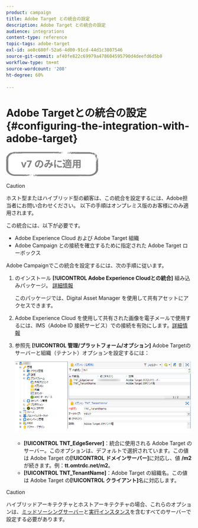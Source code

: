 ```yaml
---
product: campaign
title: Adobe Target との統合の設定
description: Adobe Target との統合の設定
audience: integrations
content-type: reference
topic-tags: adobe-target
exl-id: ae8c680f-52a6-4d00-91cd-44d1c3807546
source-git-commit: af40fe822c69979a478604595790d4deefd6d5b0
workflow-type: tm+mt
source-wordcount: '208'
ht-degree: 60%

---
```


# Adobe Targetとの統合の設定{#configuring-the-integration-with-adobe-target}

![](../../assets/v7-only.svg)


>[!CAUTION]
>
> ホスト型またはハイブリッド型の顧客は、この統合を設定するには、Adobe担当者にお問い合わせください。 以下の手順はオンプレミス版のお客様にのみ適用されます。

この統合には、以下が必要です。

* Adobe Experience Cloud および Adobe Target 組織
* Adobe Campaign との接続を確立するために指定された Adobe Target ローボックス

Adobe Campaignでこの統合を設定するには、次の手順に従います。

1. のインストール **[!UICONTROL Adobe Experience Cloudとの統合]** 組み込みパッケージ。 [詳細情報](../../platform/using/working-with-data-packages.md#importing-packages)

   このパッケージでは、Digital Asset Manager を使用して共有アセットにアクセスできます。

1. Adobe Experience Cloud を使用して共有された画像を電子メールで使用するには、IMS（Adobe ID 接続サービス）での接続を有効にします。[詳細情報](../../integrations/using/about-adobe-id.md)
1. 参照先 **[!UICONTROL 管理/プラットフォーム/オプション]** Adobe Targetのサーバーと組織（テナント）オプションを設定するには：

   ![](assets/tar_options.png)

   * **[!UICONTROL TNT_EdgeServer]**：統合に使用される Adobe Target のサーバー。このオプションは、デフォルトで選択されています。この値は Adobe Target の&#x200B;**[!UICONTROL ドメインサーバー]**&#x200B;に対応し、値 **/m2** が続きます。例：**tt.omtrdc.net/m2**。
   * **[!UICONTROL TNT_TenantName]**：Adobe Target の組織名。この値は Adobe Target の&#x200B;**[!UICONTROL クライアント]**&#x200B;名に対応します。


>[!CAUTION]
>
>ハイブリッドアーキテクチャとホストアーキテクチャの場合、これらのオプションは、[ミッドソーシングサーバー](../../installation/using/mid-sourcing-server.md)と[実行インスタンス](../../message-center/using/configuring-instances.md#execution-instance)を含むすべてのサーバーで設定する必要があります。